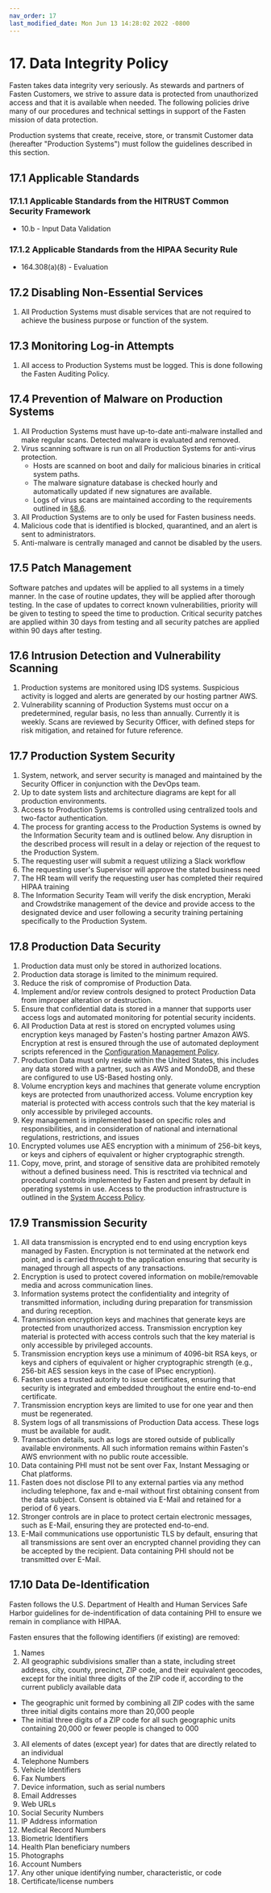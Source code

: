 ```yaml
---
nav_order: 17
last_modified_date: Mon Jun 13 14:28:02 2022 -0800
---
```


# 17. Data Integrity Policy

Fasten takes data integrity very seriously. As stewards and partners of Fasten Customers, we strive to assure data is protected from unauthorized access and that it is available when needed. The following policies drive many of our procedures and technical settings in support of the Fasten mission of data protection.

Production systems that create, receive, store, or transmit Customer data (hereafter "Production Systems") must follow the guidelines described in this section.

## 17.1 Applicable Standards

### 17.1.1 Applicable Standards from the HITRUST Common Security Framework

* 10.b - Input Data Validation

### 17.1.2 Applicable Standards from the HIPAA Security Rule

* 164.308(a)(8) - Evaluation

## 17.2 Disabling Non-Essential Services

1. All Production Systems must disable services that are not required to achieve the business purpose or function of the system.

## 17.3 Monitoring Log-in Attempts

1. All access to Production Systems must be logged. This is done following the Fasten Auditing Policy.

## 17.4 Prevention of Malware on Production Systems

1. All Production Systems must have up-to-date anti-malware installed and make regular scans. Detected malware is evaluated and removed.
1. Virus scanning software is run on all Production Systems for anti-virus protection.
   * Hosts are scanned on boot and daily for malicious binaries in critical system paths.
   * The malware signature database is checked hourly and automatically updated if new signatures are available.
   * Logs of virus scans are maintained according to the requirements outlined in [§8.6](08-auditing_policy.html#86-audit-log-security-controls-and-backup).
1. All Production Systems are to only be used for Fasten business needs.
1. Malicious code that is identified is blocked, quarantined, and an alert is sent to administrators.
1. Anti-malware is centrally managed and cannot be disabled by the users.  

## 17.5 Patch Management

Software patches and updates will be applied to all systems in a timely manner. In the case of routine updates, they will be applied after thorough testing. In the case of updates to correct known vulnerabilities, priority will be given to testing to speed the time to production. Critical security patches are applied within 30 days from testing and all security patches are applied within 90 days after testing.

## 17.6 Intrusion Detection and Vulnerability Scanning

1. Production systems are monitored using IDS systems. Suspicious activity is logged and alerts are generated by our hosting partner AWS.
1. Vulnerability scanning of Production Systems must occur on a predetermined, regular basis, no less than annually. Currently it is weekly. Scans are reviewed by Security Officer, with defined steps for risk mitigation, and retained for future reference.

## 17.7 Production System Security

1. System, network, and server security is managed and maintained by the Security Officer in conjunction with the DevOps team.
2. Up to date system lists and architecture diagrams are kept for all production environments.
3. Access to Production Systems is controlled using centralized tools and two-factor authentication.
4. The process for granting access to the Production Systems is owned by the Information Security team and is outlined below. Any disruption in the described process will result in a delay or rejection of the request to the Production System.
  1. The requesting user will submit a request utilizing a Slack workflow 
  2. The requesting user's Supervisor will approve the stated business need
  3. The HR team will verify the requesting user has completed their required HIPAA training
  4. The Information Security Team will verify the disk encryption, Meraki and Crowdstrike management of the device and provide access to the designated device and user following a security training pertaining specifically to the Production System.


## 17.8 Production Data Security

1. Production data must only be stored in authorized locations.
1. Production data storage is limited to the minimum required.
1. Reduce the risk of compromise of Production Data.
1. Implement and/or review controls designed to protect Production Data from improper alteration or destruction.
1. Ensure that confidential data is stored in a manner that supports user access logs and automated monitoring for potential security incidents.
1. All Production Data at rest is stored on encrypted volumes using encryption keys managed by Fasten's hosting partner Amazon AWS. Encryption at rest is ensured through the use of automated deployment scripts referenced in the [Configuration Management Policy](#9.-configuration-management-policy).
1. Production Data must only reside within the United States, this includes any data stored with a partner, such as AWS and MondoDB, and these are configured to use US-Based hosting only.
1. Volume encryption keys and machines that generate volume encryption keys are protected from unauthorized access. Volume encryption key material is protected with access controls such that the key material is only accessible by privileged accounts.
1. Key management is implemented based on specific roles and responsibilities, and in consideration of national and international regulations, restrictions, and issues
1. Encrypted volumes use AES encryption with a minimum of 256-bit keys, or keys and ciphers of equivalent or higher cryptographic strength.
1. Copy, move, print, and storage of sensitive data are prohibited remotely without a defined business need. This is resctrited via technical and procedural controls implemented by Fasten and present by default in operating systems in use. Access to the production infrastructure is outlined in the [System Access Policy](#7.-system-access-policy). 
 

## 17.9 Transmission Security

1. All data transmission is encrypted end to end using encryption keys managed by Fasten. Encryption is not terminated at the network end point, and is carried through to the application ensuring that security is managed through all aspects of any transactions. 
1. Encryption is used to protect covered information on mobile/removable media and across communication lines. 
1. Information systems protect the confidentiality and integrity of transmitted information, including during preparation for transmission and during reception.
1. Transmission encryption keys and machines that generate keys are protected from unauthorized access. Transmission encryption key material is protected with access controls such that the key material is only accessible by privileged accounts.
1. Transmission encryption keys use a minimum of 4096-bit RSA keys, or keys and ciphers of equivalent or higher cryptographic strength (e.g., 256-bit AES session keys in the case of IPsec encryption).
1. Fasten uses a trusted autority to issue certificates, ensuring that security is integrated and embedded throughout the entire end-to-end certificate.
1. Transmission encryption keys are limited to use for one year and then must be regenerated.
1. System logs of all transmissions of Production Data access. These logs must be available for audit.
1. Transaction details, such as logs are stored outside of publically available environments. All such information remains within Fasten's AWS envrionment with no public route accessible. 
1. Data containing PHI must not be sent over Fax, Instant Messaging or Chat platforms.
1. Fasten does not disclose PII to any external parties via any method including telephone, fax and e-mail without first obtaining consent from the data subject. Consent is obtained via E-Mail and retained for a period of 6 years. 
1. Stronger controls are in place to protect certain electronic messages, such as E-Mail, ensuring they are protected end-to-end.
1. E-Mail communications use opportunistic TLS by default, ensuring that all transmissions are sent over an encrypted channel providing they can be accepted by the recipient. Data containing PHI should not be transmitted over E-Mail.
 
## 17.10 Data De-Identification

Fasten follows the U.S. Department of Health and Human Services Safe Harbor guidelines for de-indentification of data containing PHI to ensure we remain in compliance with HIPAA.

Fasten ensures that the following identifiers (if existing) are removed:

1. Names
2. All geographic subdivisions smaller than a state, including street address, city, county, precinct, ZIP code, and their equivalent geocodes, except for the initial three digits of the ZIP code if, according to the current publicly available data
  * The geographic unit formed by combining all ZIP codes with the same three initial digits contains more than 20,000 people
  * The initial three digits of a ZIP code for all such geographic units containing 20,000 or fewer people is changed to 000
3. All elements of dates (except year) for dates that are directly related to an individual
4. Telephone Numbers
5. Vehicle Identifiers
6. Fax Numbers
7. Device information, such as serial numbers
8. Email Addresses
9. Web URLs
10. Social Security Numbers
11. IP Address information
12. Medical Record Numbers
13. Biometric Identifiers
14. Health Plan beneficiary numbers
15. Photographs
16. Account Numbers
17. Any other unique identifying number, characteristic, or code
18. Certificate/license numbers
